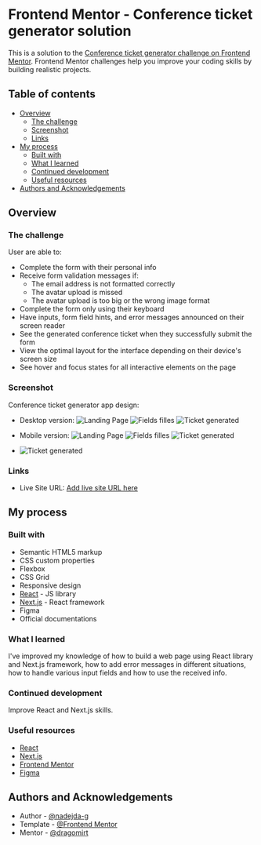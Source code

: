 # Frontend Mentor - Conference ticket generator solution

This is a solution to the [Conference ticket generator challenge on Frontend Mentor](https://www.frontendmentor.io/challenges/conference-ticket-generator-oq5gFIU12w). Frontend Mentor challenges help you improve your coding skills by building realistic projects. 

## Table of contents

- [Overview](#overview)
  - [The challenge](#the-challenge)
  - [Screenshot](#screenshot)
  - [Links](#links)
- [My process](#my-process)
  - [Built with](#built-with)
  - [What I learned](#what-i-learned)
  - [Continued development](#continued-development)
  - [Useful resources](#useful-resources)
- [Authors and Acknowledgements](#author)


## Overview

### The challenge

User are able to:

- Complete the form with their personal info
- Receive form validation messages if:
  - The email address is not formatted correctly
  - The avatar upload is missed
  - The avatar upload is too big or the wrong image format
- Complete the form only using their keyboard
- Have inputs, form field hints, and error messages announced on their screen reader
- See the generated conference ticket when they successfully submit the form
- View the optimal layout for the interface depending on their device's screen size
- See hover and focus states for all interactive elements on the page

### Screenshot
Conference ticket generator app design:
- Desktop version:
![Landing Page](/assets/images/design-1.png)
![Fields filles](/assets/images/design-2.png)
![Ticket generated](/assets/images/design-3.png)

- Mobile version:
  ![Landing Page](/assets/images/mobile-1.png)
  ![Fields filles](/assets/images/mobile-2.png)
  ![Ticket generated](/assets/images/mobile-2.2.png)
- ![Ticket generated](/assets/images/mobile-3.png)

### Links

- Live Site URL: [Add live site URL here](https://your-live-site-url.com)

## My process

### Built with

- Semantic HTML5 markup
- CSS custom properties
- Flexbox
- CSS Grid
- Responsive design
- [React](https://reactjs.org/) - JS library
- [Next.js](https://nextjs.org/) - React framework
- Figma
- Official documentations

### What I learned

I've improved my knowledge of how to build a web page using React library and Next.js framework, how to add error messages in different situations, how to handle various input fields and how to use the received info.

### Continued development

Improve React and Next.js skills.

### Useful resources

- [React](https://react.dev/)
- [Next.js](https://nextjs.org/) 
- [Frontend Mentor](https://www.frontendmentor.io/)
- [Figma](https://www.figma.com/)

## Authors and Acknowledgements

- Author - [@nadejda-g](https://github.com/nadejda-g)
- Template - [@Frontend Mentor](https://www.frontendmentor.io/)
- Mentor - [@dragomirt](https://github.com/dragomirt)

